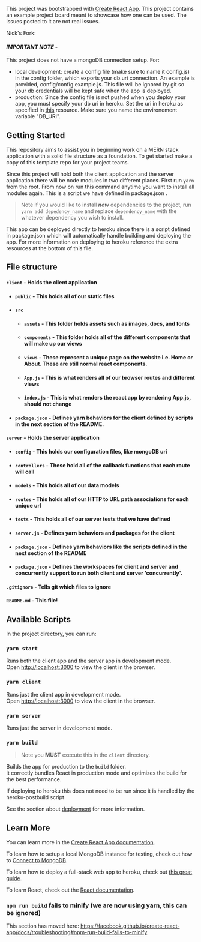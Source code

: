 This project was bootstrapped with [Create React App](https://github.com/facebook/create-react-app).
This project contains an example project board meant to showcase how one can be used. The issues posted to it are not real issues.

Nick's Fork:

#### _**IMPORTANT NOTE**_ - 
This project does not have a mongoDB connection setup. For:
- local development: create a config file (make sure to name it config.js) in the config folder, which exports your db.uri connection. An example is provided, config/config.example.js. This file will be ignored by git so your db credentials will be kept safe when the app is deployed.
- production: Since the config file is not pushed when you deploy your app, you must specify your db uri in heroku. Set the uri in heroku as specified in [this](https://devcenter.heroku.com/articles/config-vars) resource. Make sure you name the environement variable "DB_URI".

## Getting Started
This repository aims to assist you in beginning work on a MERN stack application with a solid file structure as a foundation. To get started make a copy of this template repo for your project teams.

Since this project will hold both the client application and the server application there will be node modules in two different places. First run `yarn` from the root. From now on run this command anytime you want to install all modules again. This is a script we have defined in package.json .

> Note if you would like to install _**new**_ dependencies to the project, run `yarn add depedency_name` and replace `dependency_name` with the whatever dependency you wish to install.

This app can be deployed directly to heroku since there is a script defined in package.json which will automatically handle building and deploying the app. For more information on deploying to heroku reference the extra resources at the bottom of this file. 

## File structure
#### `client` - Holds the client application
- #### `public` - This holds all of our static files
- #### `src`
    - #### `assets` - This folder holds assets such as images, docs, and fonts
    - #### `components` - This folder holds all of the different components that will make up our views
    - #### `views` - These represent a unique page on the website i.e. Home or About. These are still normal react components.
    - #### `App.js` - This is what renders all of our browser routes and different views
    - #### `index.js` - This is what renders the react app by rendering App.js, should not change
- #### `package.json` - Defines yarn behaviors for the client defined by scripts in the next section of the README.
#### `server` - Holds the server application
- #### `config` - This holds our configuration files, like mongoDB uri
- #### `controllers` - These hold all of the callback functions that each route will call
- #### `models` - This holds all of our data models
- #### `routes` - This holds all of our HTTP to URL path associations for each unique url
- #### `tests` - This holds all of our server tests that we have defined
- #### `server.js` - Defines yarn behaviors and packages for the client
- #### `package.json` - Defines yarn behaviors like the scripts defined in the next section of the README
- #### `package.json` - Defines the workspaces for client and server and concurrently support to run both client and server 'concurrently'.
#### `.gitignore` - Tells git which files to ignore
#### `README.md` - This file!


## Available Scripts

In the project directory, you can run:

### `yarn start`

Runs both the client app and the server app in development mode.<br>
Open [http://localhost:3000](http://localhost:3000) to view the client in the browser.

### `yarn client`

Runs just the client app in development mode.<br>
Open [http://localhost:3000](http://localhost:3000) to view the client in the browser.


### `yarn server`

Runs just the server in development mode.<br>


### `yarn build`
> Note you **MUST** execute this in the `client` directory.

Builds the app for production to the `build` folder.<br>
It correctly bundles React in production mode and optimizes the build for the best performance.

If deploying to heroku this does not need to be run since it is handled by the heroku-postbuild script<br>

See the section about [deployment](https://facebook.github.io/create-react-app/docs/deployment) for more information.

## Learn More

You can learn more in the [Create React App documentation](https://facebook.github.io/create-react-app/docs/getting-started).

To learn how to setup a local MongoDB instance for testing, check out how to [Connect to MongoDB](https://docs.mongodb.com/guides/server/drivers/).

To learn how to deploy a full-stack web app to heroku, check out [this great guide](https://daveceddia.com/deploy-react-express-app-heroku/).

To learn React, check out the [React documentation](https://reactjs.org/).

### `npm run build` fails to minify (we are now using yarn, this can be ignored)

This section has moved here: https://facebook.github.io/create-react-app/docs/troubleshooting#npm-run-build-fails-to-minify
